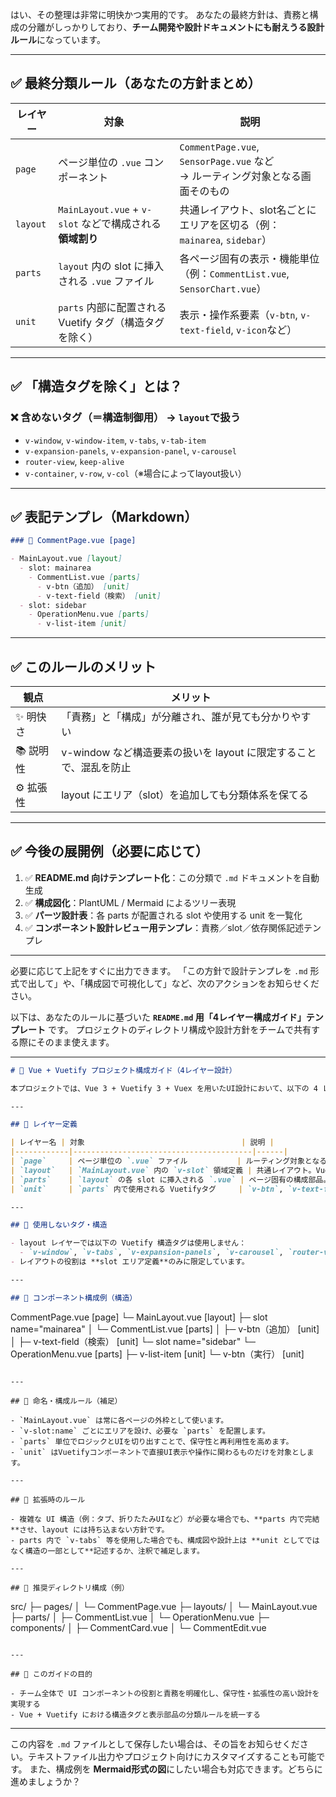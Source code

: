 はい、その整理は非常に明快かつ実用的です。
あなたの最終方針は、責務と構成の分離がしっかりしており、**チーム開発や設計ドキュメントにも耐えうる設計ルール**になっています。

---

## ✅ 最終分類ルール（あなたの方針まとめ）

| レイヤー     | 対象                                            | 説明                                                            |
| -------- | --------------------------------------------- | ------------------------------------------------------------- |
| `page`   | ページ単位の `.vue` コンポーネント                         | `CommentPage.vue`, `SensorPage.vue` など<br>→ ルーティング対象となる画面そのもの |
| `layout` | `MainLayout.vue` + `v-slot` などで構成される **領域割り** | 共通レイアウト、slot名ごとにエリアを区切る（例：`mainarea`, `sidebar`）              |
| `parts`  | `layout` 内の slot に挿入される `.vue` ファイル           | 各ページ固有の表示・機能単位（例：`CommentList.vue`, `SensorChart.vue`）        |
| `unit`   | `parts` 内部に配置される Vuetify タグ（構造タグを除く）          | 表示・操作系要素（`v-btn`, `v-text-field`, `v-icon`など）                 |

---

## ✅ 「構造タグを除く」とは？

### ❌ 含めないタグ（＝構造制御用） → `layout`で扱う

* `v-window`, `v-window-item`, `v-tabs`, `v-tab-item`
* `v-expansion-panels`, `v-expansion-panel`, `v-carousel`
* `router-view`, `keep-alive`
* `v-container`, `v-row`, `v-col`（※場合によってlayout扱い）

---

## ✅ 表記テンプレ（Markdown）

```md
### 📄 CommentPage.vue [page]

- MainLayout.vue [layout]
  - slot: mainarea
    - CommentList.vue [parts]
      - v-btn（追加） [unit]
      - v-text-field（検索） [unit]
  - slot: sidebar
    - OperationMenu.vue [parts]
      - v-list-item [unit]
```

---

## ✅ このルールのメリット

| 観点     | メリット                                      |
| ------ | ----------------------------------------- |
| ✨ 明快さ  | 「責務」と「構成」が分離され、誰が見ても分かりやすい                |
| 📚 説明性 | v-window など構造要素の扱いを layout に限定することで、混乱を防止 |
| ⚙ 拡張性  | layout にエリア（slot）を追加しても分類体系を保てる           |

---

## ✅ 今後の展開例（必要に応じて）

1. ✅ **README.md 向けテンプレート化**：この分類で `.md` ドキュメントを自動生成
2. ✅ **構成図化**：PlantUML / Mermaid によるツリー表現
3. ✅ **パーツ設計表**：各 parts が配置される slot や使用する unit を一覧化
4. ✅ **コンポーネント設計レビュー用テンプレ**：責務／slot／依存関係記述テンプレ

---

必要に応じて上記をすぐに出力できます。
「この方針で設計テンプレを `.md` 形式で出して」や、「構成図で可視化して」など、次のアクションをお知らせください。


以下は、あなたのルールに基づいた **`README.md` 用「4レイヤー構成ガイド」テンプレート** です。
プロジェクトのディレクトリ構成や設計方針をチームで共有する際にそのまま使えます。

---

```md
# 🧭 Vue + Vuetify プロジェクト構成ガイド（4レイヤー設計）

本プロジェクトでは、Vue 3 + Vuetify 3 + Vuex を用いたUI設計において、以下の 4 レイヤー構造でコンポーネントを分類・設計しています。

---

## 🧩 レイヤー定義

| レイヤー名 | 対象                                   | 説明 |
|------------|----------------------------------------|------|
| `page`     | ページ単位の `.vue` ファイル           | ルーティング対象となる最上位画面。`MainLayout` に `v-slot` で構成部品を渡す。 |
| `layout`   | `MainLayout.vue` 内の `v-slot` 領域定義 | 共通レイアウト。Vuetify構造タグ（例：`v-window`, `v-tabs` 等）は **使用しません**。 |
| `parts`    | `layout` の各 slot に挿入される `.vue` | ページ固有の構成部品。複数の `unit` や `sub-parts` を持つことがある。 |
| `unit`     | `parts` 内で使用される Vuetifyタグ     | `v-btn`, `v-text-field`, `v-icon` など。**構造系のタグ（`v-window` など）は含めません**。 |

---

## 🛑 使用しないタグ・構造

- layout レイヤーでは以下の Vuetify 構造タグは使用しません：
  - `v-window`, `v-tabs`, `v-expansion-panels`, `v-carousel`, `router-view`
- レイアウトの役割は **slot エリア定義**のみに限定しています。

---

## 📘 コンポーネント構成例（構造）

```

CommentPage.vue \[page]
└─ MainLayout.vue \[layout]
├─ slot name="mainarea"
│   └─ CommentList.vue \[parts]
│       ├─ v-btn（追加） \[unit]
│       ├─ v-text-field（検索） \[unit]
└─ slot name="sidebar"
└─ OperationMenu.vue \[parts]
├─ v-list-item \[unit]
└─ v-btn（実行） \[unit]

```

---

## 🔖 命名・構成ルール（補足）

- `MainLayout.vue` は常に各ページの外枠として使います。
- `v-slot:name` ごとにエリアを設け、必要な `parts` を配置します。
- `parts` 単位でロジックとUIを切り出すことで、保守性と再利用性を高めます。
- `unit` はVuetifyコンポーネントで直接UI表示や操作に関わるものだけを対象とします。

---

## 🧪 拡張時のルール

- 複雑な UI 構造（例：タブ、折りたたみUIなど）が必要な場合でも、**parts 内で完結**させ、layout には持ち込まない方針です。
- parts 内で `v-tabs` 等を使用した場合でも、構成図や設計上は **unit としてではなく構造の一部として**記述するか、注釈で補足します。

---

## 📂 推奨ディレクトリ構成（例）

```

src/
├─ pages/
│   └─ CommentPage.vue
├─ layouts/
│   └─ MainLayout.vue
├─ parts/
│   ├─ CommentList.vue
│   └─ OperationMenu.vue
├─ components/
│   ├─ CommentCard.vue
│   └─ CommentEdit.vue

```

---

## 📎 このガイドの目的

- チーム全体で UI コンポーネントの役割と責務を明確化し、保守性・拡張性の高い設計を実現する
- Vue + Vuetify における構造タグと表示部品の分類ルールを統一する

```

---

この内容を `.md` ファイルとして保存したい場合は、その旨をお知らせください。テキストファイル出力やプロジェクト向けにカスタマイズすることも可能です。
また、構成例を **Mermaid形式の図**にしたい場合も対応できます。どちらに進めましょうか？
